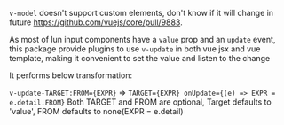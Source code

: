 `v-model` doesn't support custom elements, don't know if it will change in future https://github.com/vuejs/core/pull/9883.

As most of lun input components have a `value` prop and an `update` event, this package provide plugins to use `v-update` in both vue jsx and vue template, making it convenient to set the value and listen to the change 

It performs below transformation:

`v-update-TARGET:FROM={EXPR}` => `TARGET={EXPR} onUpdate={(e) => EXPR = e.detail.FROM}`
Both TARGET and FROM are optional, Target defaults to 'value', FROM defaults to none(EXPR = e.detail)
